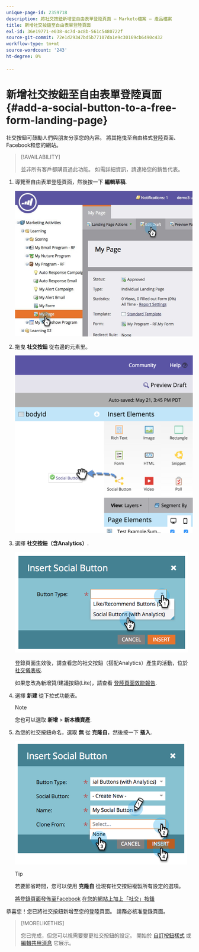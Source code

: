 ```yaml
---
unique-page-id: 2359718
description: 將社交按鈕新增至自由表單登陸頁面 — Marketo檔案 — 產品檔案
title: 新增社交按鈕至自由表單登陸頁面
exl-id: 36e19771-e038-4c7d-ac8b-561c5480722f
source-git-commit: 72e1d29347bd5b77107da1e9c30169cb6490c432
workflow-type: tm+mt
source-wordcount: '243'
ht-degree: 0%

---
```


# 新增社交按鈕至自由表單登陸頁面 {#add-a-social-button-to-a-free-form-landing-page}

社交按鈕可鼓勵人們與朋友分享您的內容。 將其拖曳至自由格式登陸頁面、Facebook和您的網站。

>[!AVAILABILITY]
>
>並非所有客戶都購買過此功能。 如需詳細資訊，請連絡您的銷售代表。

1. 導覽至自由表單登陸頁面，然後按一下 **編輯草稿**.

   ![](assets/scoring.jpg)

1. 拖曳 **社交按鈕** 從右邊的元素里。

   ![](assets/image2015-5-21-15-3a47-3a46.png)

1. 選擇 **社交按鈕（含Analytics）**.

   ![](assets/image2014-9-17-10-3a35-3a13.png)

   登錄頁面生效後，請查看您的社交按鈕（搭配Analytics）產生的活動，位於 [社交儀表板](/help/marketo/product-docs/demand-generation/social/social-functions/view-social-performance.md).

   如果您改為新增贊/建議按鈕(Lite)，請查看 [登陸頁面效能報告](/help/marketo/product-docs/demand-generation/landing-pages/understanding-landing-pages/landing-page-performance-report.md).

1. 選擇 **新建** 從下拉式功能表。

   >[!NOTE]
   >
   >您也可以選取 **新增** > **新本機資產**.

1. 為您的社交按鈕命名，選取 **無** 從 **克隆自**，然後按一下 **插入**.

   ![](assets/image2014-9-17-10-3a35-3a26.png)

   >[!TIP]
   >
   >若要節省時間，您可以使用 **克隆自** 從現有社交按鈕複製所有設定的選項。

   [將登錄頁面發佈至Facebook](/help/marketo/product-docs/demand-generation/facebook/publish-landing-pages-to-facebook.md) [在您的網站上加上「社交」按鈕](/help/marketo/product-docs/demand-generation/social/social-functions/deploy-social-on-your-website.md)

恭喜您！您已將社交按鈕新增至您的登陸頁面。 請務必核准登錄頁面。

>[!MORELIKETHIS]
>
>您已完成，但您可以視需要變更社交按鈕的設定。 開始於 [自訂按鈕樣式](/help/marketo/product-docs/demand-generation/social/configuring-social-actions/customize-social-app-button.md) 或  [編輯共用消息](/help/marketo/product-docs/demand-generation/social/configuring-social-actions/configure-social-sign-up-share-flow.md) 它展示。
